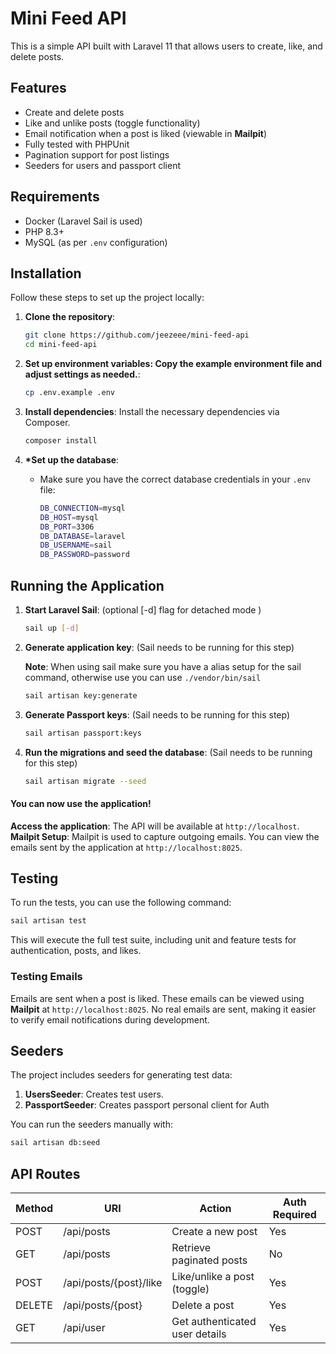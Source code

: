 # Mini Feed API

This is a simple API built with Laravel 11 that allows users to create, like, and delete posts.

## Features

-   Create and delete posts
-   Like and unlike posts (toggle functionality)
-   Email notification when a post is liked (viewable in **Mailpit**)
-   Fully tested with PHPUnit
-   Pagination support for post listings
-   Seeders for users and passport client

## Requirements

-   Docker (Laravel Sail is used)
-   PHP 8.3+
-   MySQL (as per `.env` configuration)

## Installation

Follow these steps to set up the project locally:

1. **Clone the repository**:

    ```bash
    git clone https://github.com/jeezeee/mini-feed-api
    cd mini-feed-api
    ```

2. **Set up environment variables: Copy the example environment file and adjust settings as needed.**:

    ```bash
    cp .env.example .env
    ```

3. **Install dependencies**: Install the necessary dependencies via Composer.

    ```bash
    composer install
    ```

4. **\*Set up the database**:

    - Make sure you have the correct database credentials in your `.env` file:

        ```bash
        DB_CONNECTION=mysql
        DB_HOST=mysql
        DB_PORT=3306
        DB_DATABASE=laravel
        DB_USERNAME=sail
        DB_PASSWORD=password
        ```

## Running the Application

1. **Start Laravel Sail**: (optional [-d] flag for detached mode )

    ```bash
    sail up [-d]
    ```

2. **Generate application key**: (Sail needs to be running for this step)

    **Note**: When using sail make sure you have a alias setup for the sail command, otherwise use you can use `./vendor/bin/sail`

    ```bash
    sail artisan key:generate
    ```

3. **Generate Passport keys**: (Sail needs to be running for this step)

    ```bash
    sail artisan passport:keys
    ```

4. **Run the migrations and seed the database**: (Sail needs to be running for this step)

    ```bash
    sail artisan migrate --seed
    ```

#### You can now use the application!

**Access the application**: The API will be available at `http://localhost`.
**Mailpit Setup**: Mailpit is used to capture outgoing emails. You can view the emails sent by the application at `http://localhost:8025`.

## Testing

To run the tests, you can use the following command:

```bash
sail artisan test
```

This will execute the full test suite, including unit and feature tests for authentication, posts, and likes.

### Testing Emails

Emails are sent when a post is liked. These emails can be viewed using **Mailpit** at `http://localhost:8025`. No real emails are sent, making it easier to verify email notifications during development.

## Seeders

The project includes seeders for generating test data:

1. **UsersSeeder**: Creates test users.
2. **PassportSeeder**: Creates passport personal client for Auth

You can run the seeders manually with:

```bash
sail artisan db:seed
```

## API Routes

| Method | URI                    | Action                         | Auth Required |
| ------ | ---------------------- | ------------------------------ | ------------- |
| POST   | /api/posts             | Create a new post              | Yes           |
| GET    | /api/posts             | Retrieve paginated posts       | No            |
| POST   | /api/posts/{post}/like | Like/unlike a post (toggle)    | Yes           |
| DELETE | /api/posts/{post}      | Delete a post                  | Yes           |
| GET    | /api/user              | Get authenticated user details | Yes           |

